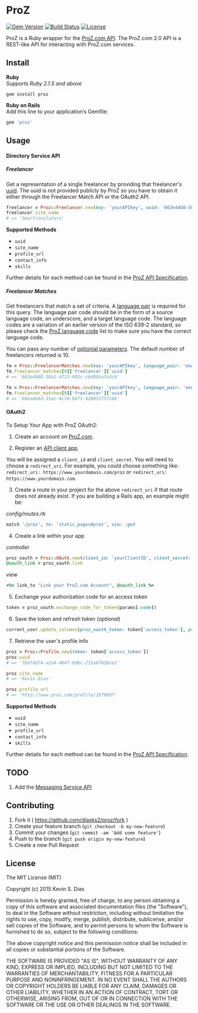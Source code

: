# ProZ

[![Gem Version](https://badge.fury.io/rb/proz.svg)](http://badge.fury.io/rb/proz) [![Build Status](https://travis-ci.org/diasks2/proz.png)](https://travis-ci.org/diasks2/proz) [![License](https://img.shields.io/badge/license-MIT-brightgreen.svg?style=flat)](https://github.com/diasks2/proz/blob/master/LICENSE.txt)

ProZ is a Ruby wrapper for the [ProZ.com API](http://www.proz.com/api-docs). The ProZ.com 2.0 API is a REST-like API for interacting with ProZ.com services.

## Install

**Ruby**  
*Supports Ruby 2.1.5 and above*  
```
gem install proz
```

**Ruby on Rails**  
Add this line to your application’s Gemfile:  
```ruby 
gem 'proz'
```

## Usage

#### Directory Service API

##### Freelancer

Get a representation of a single freelancer by providing that freelancer's [uuid](http://www.proz.com/api-docs/formats/uuid). The uuid is not provided publicly by ProZ so you have to obtain it either through the Freelancer Match API or the OAuth2 API.

```ruby
freelancer = Proz::Freelancer.new(key: 'yourAPIkey', uuid: '663e4488-58a1-4713-992c-c6d90aafa3cb')
freelancer.site_name
# => 'Smartranslators'
```

**Supported Methods**  
* `uuid`
* `site_name`
* `profile_url`
* `contact_info`
* `skills`

Further details for each method can be found in the [ProZ API Specification](http://www.proz.com/api-docs/types/freelancer).

##### Freelancer Matches

Get freelancers that match a set of criteria. A [language pair](http://www.proz.com/api-docs/formats/language-pair) is required for this query. The language pair code should be in the form of a source language code, an underscore, and a target language code. The language codes are a variation of an earlier version of the ISO 639-2 standard, so please check the [ProZ language code](http://www.proz.com/api-docs/codes/language) list to make sure you have the correct language code.

You can pass any number of [optionial parameters](http://www.proz.com/api-docs/directory/get-freelancer-matches). The default number of freelancers returned is 10.

```ruby
fm = Proz::FreelancerMatches.new(key: 'yourAPIkey', language_pair: 'eng_esl')
fm.freelancer_matches[0]['freelancer']['uuid']
# => '663e4488-58a1-4713-992c-c6d90aafa3cb'

fm = Proz::FreelancerMatches.new(key: 'yourAPIkey', language_pair: 'eng_esl', min_yrs_proz: 10, country_code: 'us')
fm.freelancer_matches[0]['freelancer']['uuid']
# => 'b9eade6d-33ac-4c7d-b6f1-42905375fc0b'
```

#### OAuth2

To Setup Your App with ProZ OAuth2:

1. Create an account on [ProZ.com](https://www.proz.com).

2. Register an [API client app](https://www.proz.com/oauth/client-apps).

  You will be assigned a `client_id` and `client_secret`. You will need to choose a `redirect_uri`. For example, you could choose something like: `redirect_uri: https://www.yourdomain.com/proz` or `redirect_uri: https://www.yourdomain.com`.  

3. Create a route in your project for the above `redirect_uri` if that route does not already exist.
  If you are building a Rails app, an example might be:

  *config/routes.rb*  

  ```ruby
  match '/proz', to: 'static_pages#proz', via: :get
  ```

4. Create a link within your app 

  *controller*
  ```ruby
  proz_oauth = Proz::OAuth.new(client_id: 'yourClientID', client_secret: 'yourClientSecret', redirect_uri: 'yourRedirectURI')
  @oauth_link = proz_oauth.link
  ```

  *view*
  ```ruby
  <%= link_to "Link your ProZ.com Account", @oauth_link %>
  ```

5. Exchange your authorization code for an access token  
  ```ruby
  token = proz_oauth.exchange_code_for_token(params[:code])
  ```

6. Save the token and refresh token (*optional*)   
  ```ruby
  current_user.update_columns(proz_oauth_token: token['access_token'], proz_refresh_token: token['refresh_token'])
  ```

7. Retrieve the user's profile info  
  ```ruby
  proz = Proz::Profile.new(token: token['access_token'])
  proz.uuid
  # => '7bbfdd74-a2a4-484f-8dbc-215a67026ce1'

  proz.site_name
  # => 'Kevin Dias'

  proz.profile_url
  # => 'http://www.proz.com/profile/1979687'
  ```

  **Supported Methods**  
  * `uuid`
  * `site_name`
  * `profile_url`
  * `contact_info`
  * `skills`

  Further details for each method can be found in the [ProZ API Specification](http://www.proz.com/api-docs/types/freelancer).

## TODO

1. Add the [Messaging Service API](http://www.proz.com/api-docs/messaging)

## Contributing

1. Fork it ( https://github.com/diasks2/proz/fork )
2. Create your feature branch (`git checkout -b my-new-feature`)
3. Commit your changes (`git commit -am 'Add some feature'`)
4. Push to the branch (`git push origin my-new-feature`)
5. Create a new Pull Request

## License

The MIT License (MIT)

Copyright (c) 2015 Kevin S. Dias

Permission is hereby granted, free of charge, to any person obtaining a copy
of this software and associated documentation files (the "Software"), to deal
in the Software without restriction, including without limitation the rights
to use, copy, modify, merge, publish, distribute, sublicense, and/or sell
copies of the Software, and to permit persons to whom the Software is
furnished to do so, subject to the following conditions:

The above copyright notice and this permission notice shall be included in
all copies or substantial portions of the Software.

THE SOFTWARE IS PROVIDED "AS IS", WITHOUT WARRANTY OF ANY KIND, EXPRESS OR
IMPLIED, INCLUDING BUT NOT LIMITED TO THE WARRANTIES OF MERCHANTABILITY,
FITNESS FOR A PARTICULAR PURPOSE AND NONINFRINGEMENT. IN NO EVENT SHALL THE
AUTHORS OR COPYRIGHT HOLDERS BE LIABLE FOR ANY CLAIM, DAMAGES OR OTHER
LIABILITY, WHETHER IN AN ACTION OF CONTRACT, TORT OR OTHERWISE, ARISING FROM,
OUT OF OR IN CONNECTION WITH THE SOFTWARE OR THE USE OR OTHER DEALINGS IN
THE SOFTWARE.